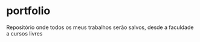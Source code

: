 # portfolio
Repositório onde todos os meus trabalhos serão salvos, desde a faculdade a cursos livres
